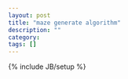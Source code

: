 ```yaml
---
layout: post
title: "maze generate algorithm"
description: ""
category: 
tags: []
---
```

{% include JB/setup %}
